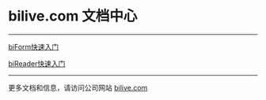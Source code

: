 ﻿# bilive.com 文档中心

---

[biForm快速入门](/biform_quickstart)

[biReader快速入门](/bireader_quickstart)

---

更多文档和信息，请访问公司网站 [bilive.com](https://www.bilive.com)
